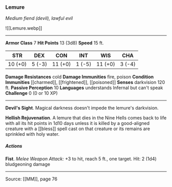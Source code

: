 ### Lemure
_Medium fiend (devil), lawful evil_

![[Lemure.webp]]




---

**Armor Class** 7
**Hit Points** 13 (3d8)
**Speed** 15 ft.

| STR     | DEX     | CON     | INT     | WIS     | CHA     |
|---------|---------|---------|---------|---------|---------|
| 10 (+0) | 5 (-3) | 11 (+0) | 1 (-5) | 11 (+0) | 3 (-4) |

**Damage Resistances** cold
**Damage Immunities** fire, poison
**Condition Immunities** [[charmed]], [[frightened]], [[poisoned]]
**Senses** darkvision 120 ft.
**Passive Perception** 10
**Languages** understands Infernal but can't speak
**Challenge** 0 (0 or 10 XP)

---

**Devil's Sight**. Magical darkness doesn't impede the lemure's darkvision.

**Hellish Rejuvenation**. A lemure that dies in the Nine Hells comes back to life with all its hit points in 1d10 days unless it is killed by a good-aligned creature with a [[bless]] spell cast on that creature or its remains are sprinkled with holy water.

##### Actions
**Fist**. _Melee Weapon Attack:_ +3 to hit, reach 5 ft., one target. Hit: 2 (1d4) bludgeoning damage


---

Source: [[MM]], page 76